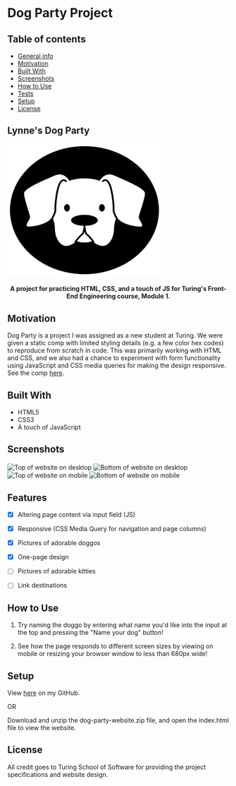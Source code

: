 # Dog Party Project

## Table of contents
* [General info](#Lynne's-Dog-Party)
* [Motivation](#Motivation)
* [Built With](#Built-With) 
* [Screenshots](#Screenshots)
* [How to Use](#How-to-Use)
* [Tests](#Tests)
* [Setup](#Setup)
* [License](#License)

## Lynne's Dog Party

<img align="center" height="300px" width="350px" src="images/dog-icon.svg" alt="Dog Party Logo">

<h4 align="center">A project for practicing HTML, CSS, and a touch of JS for Turing's Front-End Engineering course, Module 1.</h4>


## Motivation

Dog Party is a project I was assigned as a new student at Turing.  We were given a static comp with limited styling details (e.g. a few color hex codes) to reproduce from scratch in code.  This was primarily working with HTML and CSS, and we also had a chance to experiment with form functionality using JavaScript and CSS media queries for making the design responsive.  See the comp <a href="http://frontend.turing.io/assets/images/dog-party-js-edition.jpg">here</a>.


## Built With

- HTML5
- CSS3
- A touch of JavaScript


## Screenshots

<img align="center" src="images/desktop1.png" alt="Top of website on desktop">
<img align="center" src="images/desktop2.png" alt="Bottom of website on desktop">
<img align="center" src="images/mobile1.png" alt="Top of website on mobile">
<img align="center" src="images/mobile1.png" alt="Bottom of website on mobile">


## Features

- [x] Altering page content via input field (JS)
- [x] Responsive (CSS Media Query for navigation and page columns)
- [x] Pictures of adorable doggos
- [x] One-page design
- [ ] Pictures of adorable kitties
- [ ] Link destinations


## How to Use

1. Try naming the doggo by entering what name you'd like into the input at the top and pressing the "Name your dog" button!

2. See how the page responds to different screen sizes by viewing on mobile or resizing your browser window to less than 680px wide!


## Setup

View <a href="https://github.com/lynnerang/dog-party-website">here</a> on my GitHub.

OR 

Download and unzip the dog-party-website.zip file, and open the index.html file to view the website.


## License

All credit goes to Turing School of Software for providing the project specifications and website design.


